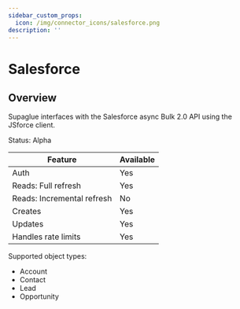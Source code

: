 ```yaml
---
sidebar_custom_props:
  icon: /img/connector_icons/salesforce.png
description: ''
---
```


# Salesforce

## Overview

Supaglue interfaces with the Salesforce async Bulk 2.0 API using the JSforce client.

Status: Alpha

| Feature                    | Available |
| -------------------------- | --------- |
| Auth                       | Yes       |
| Reads: Full refresh        | Yes       |
| Reads: Incremental refresh | No        |
| Creates                    | Yes       |
| Updates                    | Yes       |
| Handles rate limits        | Yes       |

Supported object types:

- Account
- Contact
- Lead
- Opportunity
